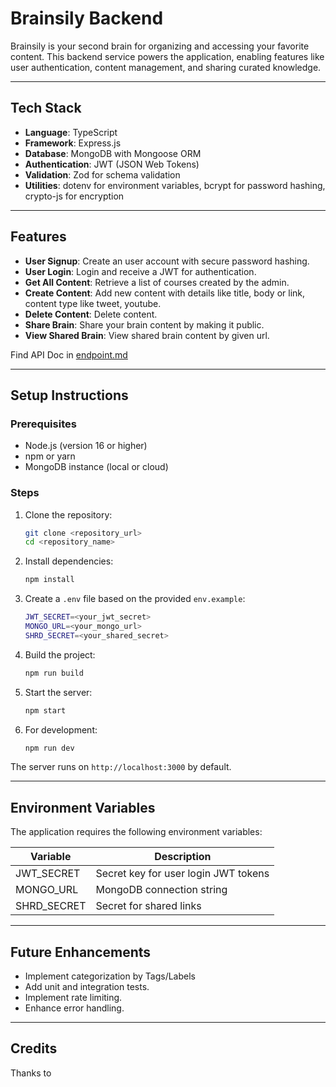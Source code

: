 # Brainsily Backend

Brainsily is your second brain for organizing and accessing your favorite content. This backend service powers the application, enabling features like user authentication, content management, and sharing curated knowledge.

---

## Tech Stack

- **Language**: TypeScript
- **Framework**: Express.js
- **Database**: MongoDB with Mongoose ORM
- **Authentication**: JWT (JSON Web Tokens)
- **Validation**: Zod for schema validation
- **Utilities**: dotenv for environment variables, bcrypt for password hashing, crypto-js for encryption

---

## Features

- **User Signup**: Create an user account with secure password hashing.
- **User Login**: Login and receive a JWT for authentication.
- **Get All Content**: Retrieve a list of courses created by the admin.
- **Create Content**: Add new content with details like title, body or link, content type like tweet, youtube.
- **Delete Content**: Delete content.
- **Share Brain**: Share your brain content by making it public.
- **View Shared Brain**: View shared brain content by given url.


Find API Doc in [endpoint.md](endpoints.md)

---

## Setup Instructions

### Prerequisites

- Node.js (version 16 or higher)
- npm or yarn
- MongoDB instance (local or cloud)

### Steps

1. Clone the repository:
   ```bash
   git clone <repository_url>
   cd <repository_name>
   ```

2. Install dependencies:
   ```bash
   npm install
   ```

3. Create a `.env` file based on the provided `env.example`:
   ```bash
   JWT_SECRET=<your_jwt_secret>
   MONGO_URL=<your_mongo_url>
   SHRD_SECRET=<your_shared_secret>
   ```

4. Build the project:
   ```bash
   npm run build
   ```

5. Start the server:
   ```bash
   npm start
   ```

6. For development:
   ```bash
   npm run dev
   ```

The server runs on `http://localhost:3000` by default.

---

## Environment Variables

The application requires the following environment variables:

| Variable    | Description                |
|-------------|----------------------------|
| JWT_SECRET  | Secret key for user login JWT tokens  |
| MONGO_URL   | MongoDB connection string  |
| SHRD_SECRET | Secret for shared links    |

---

## Future Enhancements

- Implement categorization by Tags/Labels
- Add unit and integration tests.
- Implement rate limiting.
- Enhance error handling.

---

## Credits

Thanks to 
